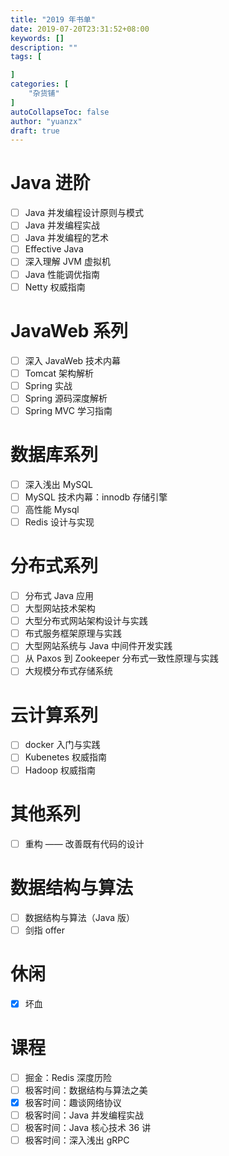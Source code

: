 ```yaml
---
title: "2019 年书单"
date: 2019-07-20T23:31:52+08:00
keywords: []
description: ""
tags: [

]
categories: [
    "杂货铺"
]
autoCollapseToc: false
author: "yuanzx"
draft: true
---
```


# Java 进阶

- [ ] Java 并发编程设计原则与模式
- [ ] Java 并发编程实战
- [ ] Java 并发编程的艺术
- [ ] Effective Java
- [ ] 深入理解 JVM 虚拟机
- [ ] Java 性能调优指南
- [ ] Netty 权威指南

# JavaWeb 系列

- [ ] 深入 JavaWeb 技术内幕
- [ ] Tomcat 架构解析
- [ ] Spring 实战
- [ ] Spring 源码深度解析
- [ ] Spring MVC 学习指南

# 数据库系列

- [ ] 深入浅出 MySQL
- [ ] MySQL 技术内幕：innodb 存储引擎
- [ ] 高性能 Mysql
- [ ] Redis 设计与实现

# 分布式系列

- [ ] 分布式 Java 应用
- [ ] 大型网站技术架构
- [ ] 大型分布式网站架构设计与实践
- [ ] 布式服务框架原理与实践
- [ ] 大型网站系统与 Java 中间件开发实践
- [ ] 从 Paxos 到 Zookeeper 分布式一致性原理与实践
- [ ] 大规模分布式存储系统

# 云计算系列

- [ ] docker 入门与实践
- [ ] Kubenetes 权威指南
- [ ] Hadoop 权威指南

# 其他系列

- [ ] 重构 —— 改善既有代码的设计

# 数据结构与算法

- [ ] 数据结构与算法（Java 版）
- [ ] 剑指 offer

# 休闲

- [x] 坏血

# 课程

- [ ] 掘金：Redis 深度历险
- [ ] 极客时间：数据结构与算法之美
- [x] 极客时间：趣谈网络协议
- [ ] 极客时间：Java 并发编程实战
- [ ] 极客时间：Java 核心技术 36 讲
- [ ] 极客时间：深入浅出 gRPC
